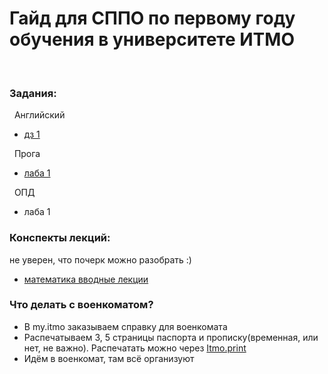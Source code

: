 # Гайд для СППО по первому году обучения в университете ИТМО
<br />

### Задания:<br />

&nbsp; Английский<br />

- [дз 1](https://github.com/frizyyu/first_year_in_ITMO/files/12570159/English.hw.1.pdf)<br />

&nbsp; Прога<br />

- [лаба 1](https://github.com/frizyyu/lab1_prog)<br />

&nbsp; ОПД<br />

- лаба 1<br />

### Конспекты лекций:<br />

не уверен, что почерк можно разобрать :)

- [математика вводные лекции]()
### Что делать с военкоматом?<br />

- В my.itmo заказываем справку для военкомата<br />
- Распечатываем 3, 5 страницы паспорта и прописку(временная, или нет, не важно). Распечатать можно через [Itmo.print](https://t.me/ITMO_print_bot)
- Идём в военкомат, там всё организуют
